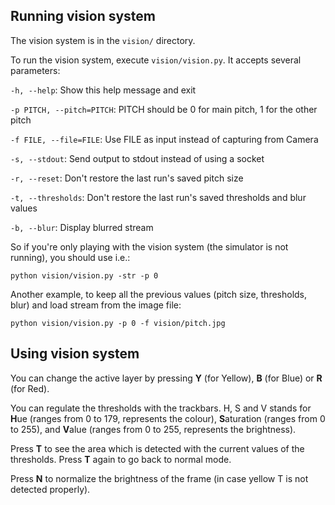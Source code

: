 ## Running vision system

The vision system is in the `vision/` directory.

To run the vision system, execute `vision/vision.py`. It accepts several parameters:

`-h, --help`: Show this help message and exit

`-p PITCH, --pitch=PITCH`: PITCH should be 0 for main pitch, 1 for the other pitch

`-f FILE, --file=FILE`: Use FILE as input instead of capturing from Camera

`-s, --stdout`: Send output to stdout instead of using a socket

`-r, --reset`: Don't restore the last run's saved pitch size

`-t, --thresholds`: Don't restore the last run's saved thresholds and blur values

`-b, --blur`: Display blurred stream

So if you're only playing with the vision system (the simulator is not running), you should use i.e.:

`python vision/vision.py -str -p 0`

Another example, to keep all the previous values (pitch size, thresholds, blur) and load stream from the image file:

`python vision/vision.py -p 0 -f vision/pitch.jpg`

## Using vision system

You can change the active layer by pressing **Y** (for Yellow), **B** (for Blue) or **R** (for Red).

You can regulate the thresholds with the trackbars. H, S and V stands for **H**ue (ranges from 0 to 179, represents the colour), **S**aturation (ranges from 0 to 255), and **V**alue (ranges from 0 to 255, represents the brightness).

Press **T** to see the area which is detected with the current values of the thresholds. Press **T** again to go back to normal mode.

Press **N** to normalize the brightness of the frame (in case yellow T is not detected properly).
